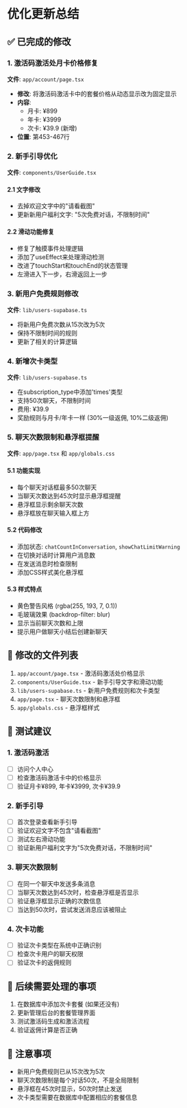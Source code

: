 # 优化更新总结

## ✅ 已完成的修改

### 1. 激活码激活处月卡价格修复
**文件**: `app/account/page.tsx`
- **修改**: 将激活码激活卡中的套餐价格从动态显示改为固定显示
- **内容**:
  - 月卡: ¥899
  - 年卡: ¥3999
  - 次卡: ¥39.9 (新增)
- **位置**: 第453-467行

### 2. 新手引导优化
**文件**: `components/UserGuide.tsx`

#### 2.1 文字修改
- 去掉欢迎文字中的"请看截图"
- 更新新用户福利文字: "5次免费对话，不限制时间"

#### 2.2 滑动功能修复
- 修复了触摸事件处理逻辑
- 添加了useEffect来处理滑动检测
- 改进了touchStart和touchEnd的状态管理
- 左滑进入下一步，右滑返回上一步

### 3. 新用户免费规则修改
**文件**: `lib/users-supabase.ts`
- 将新用户免费次数从15次改为5次
- 保持不限制时间的规则
- 更新了相关的计算逻辑

### 4. 新增次卡类型
**文件**: `lib/users-supabase.ts`
- 在subscription_type中添加'times'类型
- 支持50次聊天，不限制时间
- 费用: ¥39.9
- 奖励规则与月卡/年卡一样 (30%一级返佣, 10%二级返佣)

### 5. 聊天次数限制和悬浮框提醒
**文件**: `app/page.tsx` 和 `app/globals.css`

#### 5.1 功能实现
- 每个聊天对话框最多50次聊天
- 当聊天次数达到45次时显示悬浮框提醒
- 悬浮框显示剩余聊天次数
- 悬浮框放在聊天输入框上方

#### 5.2 代码修改
- 添加状态: `chatCountInConversation`, `showChatLimitWarning`
- 在切换对话时计算用户消息数
- 在发送消息时检查限制
- 添加CSS样式美化悬浮框

#### 5.3 样式特点
- 黄色警告风格 (rgba(255, 193, 7, 0.1))
- 毛玻璃效果 (backdrop-filter: blur)
- 显示当前聊天次数和上限
- 提示用户做聊天小结后创建新聊天

## 📝 修改的文件列表

1. `app/account/page.tsx` - 激活码激活处价格显示
2. `components/UserGuide.tsx` - 新手引导文字和滑动功能
3. `lib/users-supabase.ts` - 新用户免费规则和次卡类型
4. `app/page.tsx` - 聊天次数限制和悬浮框
5. `app/globals.css` - 悬浮框样式

## 🧪 测试建议

### 1. 激活码激活
- [ ] 访问个人中心
- [ ] 检查激活码激活卡中的价格显示
- [ ] 验证月卡¥899, 年卡¥3999, 次卡¥39.9

### 2. 新手引导
- [ ] 首次登录查看新手引导
- [ ] 验证欢迎文字不包含"请看截图"
- [ ] 测试左右滑动功能
- [ ] 验证新用户福利文字为"5次免费对话，不限制时间"

### 3. 聊天次数限制
- [ ] 在同一个聊天中发送多条消息
- [ ] 当聊天次数达到45次时，检查悬浮框是否显示
- [ ] 验证悬浮框显示正确的次数信息
- [ ] 当达到50次时，尝试发送消息应该被阻止

### 4. 次卡功能
- [ ] 验证次卡类型在系统中正确识别
- [ ] 检查次卡用户的聊天权限
- [ ] 验证次卡的返佣规则

## 🔄 后续需要处理的事项

1. 在数据库中添加次卡套餐 (如果还没有)
2. 更新管理后台的套餐管理界面
3. 测试激活码生成和激活流程
4. 验证返佣计算是否正确

## 📌 注意事项

- 新用户免费规则已从15次改为5次
- 聊天次数限制是每个对话50次，不是全局限制
- 悬浮框在45次时显示，50次时禁止发送
- 次卡类型需要在数据库中配置相应的套餐信息


